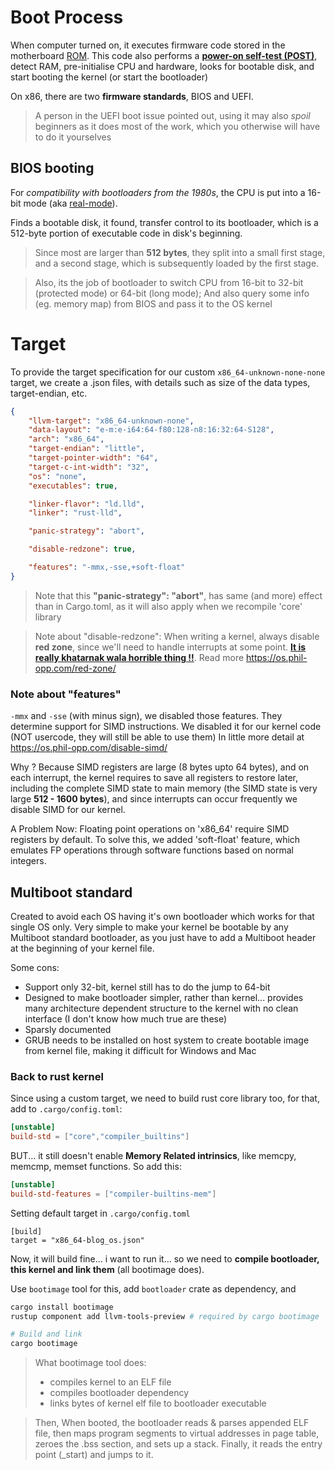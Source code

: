 # Boot Process

When computer turned on, it executes firmware code stored in the motherboard [ROM](https://en.wikipedia.org/wiki/Read-only_memory). This code also performs a **[power-on self-test (POST)](https://en.wikipedia.org/wiki/Power-on_self-test)**, detect RAM, pre-initialise CPU and hardware, looks for bootable disk, and start booting the kernel (or start the bootloader)

On x86, there are two **firmware standards**, BIOS and UEFI.

> A person in the UEFI boot issue pointed out, using it may also _spoil_ beginners as it does most of the work, which you otherwise will have to do it yourselves

## BIOS booting

For _compatibility with bootloaders from the 1980s_, the CPU is put into a 16-bit mode (aka [real-mode](https://en.wikipedia.org/wiki/Real_mode)).

Finds a bootable disk, it found, transfer control to its bootloader, which is a 512-byte portion of executable code in disk's beginning.

> Since most are larger than **512 bytes**, they split into a small first stage, and a second stage, which is subsequently loaded by the first stage.

> Also, its the job of bootloader to switch CPU from 16-bit to 32-bit (protected mode) or 64-bit (long mode); And also query some info (eg. memory map) from BIOS and pass it to the OS kernel

# Target

To provide the target specification for our custom `x86_64-unknown-none-none` target, we create a .json files, with details such as size of the data types, target-endian, etc.

```json
{
    "llvm-target": "x86_64-unknown-none",
    "data-layout": "e-m:e-i64:64-f80:128-n8:16:32:64-S128",
    "arch": "x86_64",
    "target-endian": "little",
    "target-pointer-width": "64",
    "target-c-int-width": "32",
    "os": "none",
    "executables": true,

    "linker-flavor": "ld.lld",
    "linker": "rust-lld",

    "panic-strategy": "abort",

    "disable-redzone": true,

    "features": "-mmx,-sse,+soft-float"
}
```

> Note that this **"panic-strategy": "abort"**, has same (and more) effect than in Cargo.toml, as it will also apply when we recompile 'core' library

> Note about "disable-redzone": When writing a kernel, always disable **red zone**, since we'll need to handle interrupts at some point. **[It is really khatarnak wala horrible thing !!](https://forum.osdev.org/viewtopic.php?t=21720)**. Read more https://os.phil-opp.com/red-zone/

### Note about "features"

`-mmx` and `-sse` (with minus sign), we disabled those features.
They determine support for SIMD instructions. We disabled it for our kernel code (NOT usercode, they will still be able to use them)
In little more detail at https://os.phil-opp.com/disable-simd/

Why ?
Because SIMD registers are large (8 bytes upto 64 bytes), and on each interrupt, the kernel requires to save all registers to restore later, including the complete SIMD state to main memory (the SIMD state is very large **512 - 1600 bytes**), and since interrupts can occur frequently we disable SIMD for our kernel.

A Problem Now:
Floating point operations on 'x86_64' require SIMD registers by default.
To solve this, we added 'soft-float' feature, which emulates FP operations through software functions based on normal integers.

## Multiboot standard

Created to avoid each OS having it's own bootloader which works for that single OS only. Very simple to make your kernel be bootable by any Multiboot standard bootloader, as you just have to add a Multiboot header at the beginning of your kernel file.

Some cons:
* Support only 32-bit, kernel still has to do the jump to 64-bit
* Designed to make bootloader simpler, rather than kernel... provides many architecture dependent structure to the kernel with no clean interface (I don't know how much true are these)
* Sparsly documented
* GRUB needs to be installed on host system to create bootable image from kernel file, making it difficult for Windows and Mac

### Back to rust kernel

Since using a custom target, we need to build rust core library too, for that, add to `.cargo/config.toml`:
```toml
[unstable]
build-std = ["core","compiler_builtins"]
```

BUT... it still doesn't enable **Memory Related intrinsics**, like memcpy, memcmp, memset functions. So add this:
```toml
[unstable]
build-std-features = ["compiler-builtins-mem"]
```

Setting default target in `.cargo/config.toml`
```
[build]
target = "x86_64-blog_os.json"
```

Now, it will build fine... i want to run it... so we need to **compile bootloader, this kernel and link them** (all bootimage does).

Use `bootimage` tool for this, add `bootloader` crate as dependency, and

```sh
cargo install bootimage
rustup component add llvm-tools-preview	# required by cargo bootimage

# Build and link
cargo bootimage
```

> What bootimage tool does:
> * compiles kernel to an ELF file
> * compiles bootloader dependency
> * links bytes of kernel elf file to bootloader executable

> Then,
> When booted, the bootloader reads & parses appended ELF file, then maps program segments to virtual addresses in page table, zeroes the .bss section, and sets up a stack.
> Finally, it reads the entry point (_start) and jumps to it.
